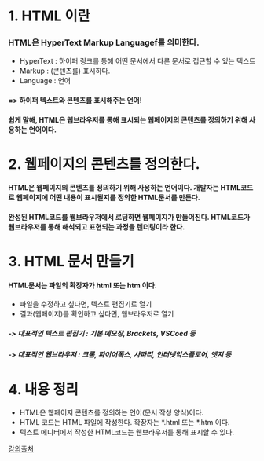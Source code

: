 # 1. HTML 이란

### HTML은 HyperText Markup Languagef를 의미한다.

*  HyperText : 하이퍼 링크를 통해 어떤 문서에서 다른 문서로 접근할 수 있는 텍스트
*  Markup : (콘텐츠를) 표시하다.
*  Language : 언어
#### => 하이퍼 텍스트와 콘텐츠를 표시해주는 언어!

#### 쉽게 말해, HTML은 웹브라우저를 통해 표시되는 웹페이지의 콘텐츠를 정의하기 위해 사용하는 언어이다.
#

# 2. 웹페이지의 콘텐츠를 정의한다.

#### HTML은 웹페이지의 콘텐츠를 정의하기 위해 사용하는 언어이다. 개발자는 HTML코드로 웹페이지에 어떤 내용이 표시될지를 정의한 HTML문서를 만든다.

#### 완성된 HTML코드를 웹브라우저에서 로딩하면 웹페이지가 만들어진다. HTML코드가 웹브라우저를 통해 해석되고 표현되는 과정을 렌더링이라 한다.
#

# 3. HTML 문서 만들기

#### HTML문서는 파일의 확장자가 html 또는 htm 이다.
* 파일을 수정하고 싶다면, 텍스트 편집기로 열기
* 결과(웹페이지)를 확인하고 싶다면, 웹브라우저로 열기
##### -> 대표적인 텍스트 편집기 : 기본 메모장, Brackets, VSCoed 등
##### -> 대표적인 웹브라우저 : 크롬, 파이어폭스, 사파리, 인터넷익스플로어, 엣지 등
#

# 4. 내용 정리
* HTML은 웹페이지 콘텐츠를 정의하는 언어(문서 작성 양식)이다.
* HTML 코드는 HTML 파일에 작성한다. 확장자는 *.html 또는 *.htm 이다.
* 텍스트 에디터에서 작성한 HTML코드는 웹브라우저를 통해 표시할 수 있다.

[강의출처](https://www.youtube.com/watch?v=dOpFU0apoes&list=PLFeNz2ojQZjtQc7mt8E9fNzIh9or34A61&index=2)
